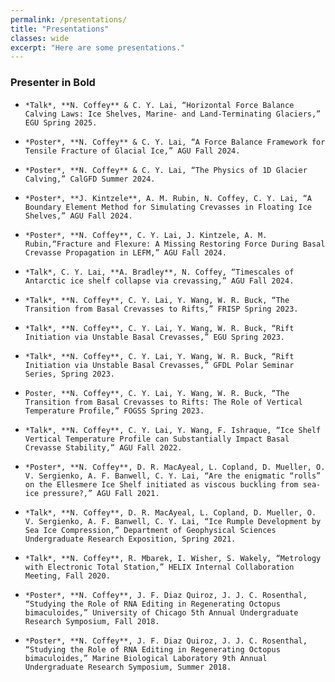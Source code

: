 ```yaml
---
permalink: /presentations/
title: "Presentations"
classes: wide
excerpt: "Here are some presentations."
---
```


### Presenter in Bold
*     *Talk*, **N. Coffey** & C. Y. Lai, “Horizontal Force Balance Calving Laws: Ice Shelves, Marine- and Land-Terminating Glaciers,” EGU Spring 2025.
*     *Poster*, **N. Coffey** & C. Y. Lai, “A Force Balance Framework for Tensile Fracture of Glacial Ice,” AGU Fall 2024.
*     *Poster*, **N. Coffey** & C. Y. Lai, “The Physics of 1D Glacier Calving,” CalGFD Summer 2024.
*     *Poster*, **J. Kintzele**, A. M. Rubin, N. Coffey, C. Y. Lai, “A Boundary Element Method for Simulating Crevasses in Floating Ice Shelves,” AGU Fall 2024.
*     *Poster*, **N. Coffey**, C. Y. Lai, J. Kintzele, A. M. Rubin,“Fracture and Flexure: A Missing Restoring Force During Basal Crevasse Propagation in LEFM,” AGU Fall 2024.
*     *Talk*, C. Y. Lai, **A. Bradley**, N. Coffey, “Timescales of Antarctic ice shelf collapse via crevassing,” AGU Fall 2024.
*     *Talk*, **N. Coffey**, C. Y. Lai, Y. Wang, W. R. Buck, “The Transition from Basal Crevasses to Rifts,” FRISP Spring 2023.
*     *Talk*, **N. Coffey**, C. Y. Lai, Y. Wang, W. R. Buck, “Rift Initiation via Unstable Basal Crevasses,” EGU Spring 2023.
*     *Talk*, **N. Coffey**, C. Y. Lai, Y. Wang, W. R. Buck, “Rift Initiation via Unstable Basal Crevasses,” GFDL Polar Seminar Series, Spring 2023.
*     Poster, **N. Coffey**, C. Y. Lai, Y. Wang, W. R. Buck, “The Transition from Basal Crevasses to Rifts: The Role of Vertical Temperature Profile,” FOGSS Spring 2023.
*     *Talk*, **N. Coffey**, C. Y. Lai, Y. Wang, F. Ishraque, “Ice Shelf Vertical Temperature Profile can Substantially Impact Basal Crevasse Stability,” AGU Fall 2022.
*     *Poster*, **N. Coffey**, D. R. MacAyeal, L. Copland, D. Mueller, O. V. Sergienko, A. F. Banwell, C. Y. Lai, “Are the enigmatic “rolls” on the Ellesmere Ice Shelf initiated as viscous buckling from sea-ice pressure?,” AGU Fall 2021. 
*     *Talk*, **N. Coffey**, D. R. MacAyeal, L. Copland, D. Mueller, O. V. Sergienko, A. F. Banwell, C. Y. Lai, “Ice Rumple Development by Sea Ice Compression,” Department of Geophysical Sciences Undergraduate Research Exposition, Spring 2021. 
*     *Talk*, **N. Coffey**, R. Mbarek, I. Wisher, S. Wakely, “Metrology with Electronic Total Station,” HELIX Internal Collaboration Meeting, Fall 2020.
*     *Poster*, **N. Coffey**, J. F. Diaz Quiroz, J. J. C. Rosenthal, “Studying the Role of RNA Editing in Regenerating Octopus bimaculoides,” University of Chicago 5th Annual Undergraduate Research Symposium, Fall 2018.
*     *Poster*, **N. Coffey**, J. F. Diaz Quiroz, J. J. C. Rosenthal, “Studying the Role of RNA Editing in Regenerating Octopus bimaculoides,” Marine Biological Laboratory 9th Annual Undergraduate Research Symposium, Summer 2018. 
 
